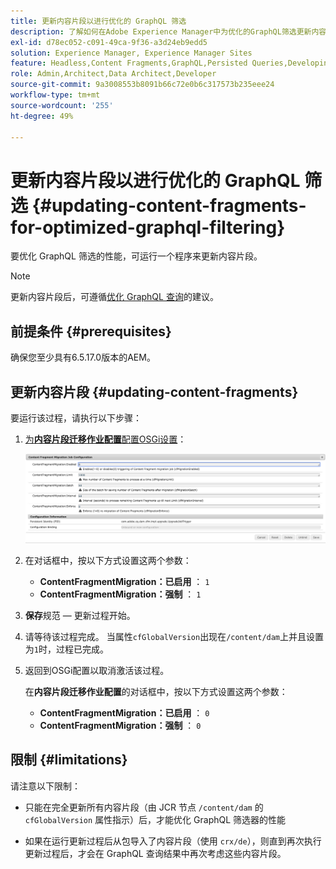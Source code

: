 ```yaml
---
title: 更新内容片段以进行优化的 GraphQL 筛选
description: 了解如何在Adobe Experience Manager中为优化的GraphQL筛选更新内容片段，以便进行Headless内容交付。
exl-id: d78ec052-c091-49ca-9f36-a3d24eb9edd5
solution: Experience Manager, Experience Manager Sites
feature: Headless,Content Fragments,GraphQL,Persisted Queries,Developing
role: Admin,Architect,Data Architect,Developer
source-git-commit: 9a3008553b8091b66c72e0b6c317573b235eee24
workflow-type: tm+mt
source-wordcount: '255'
ht-degree: 49%

---
```


# 更新内容片段以进行优化的 GraphQL 筛选 {#updating-content-fragments-for-optimized-graphql-filtering}

要优化 GraphQL 筛选的性能，可运行一个程序来更新内容片段。

>[!NOTE]
>
>更新内容片段后，可遵循[优化 GraphQL 查询](/help/sites-developing/headless/graphql-api/graphql-optimization.md)的建议。

## 前提条件 {#prerequisites}

确保您至少具有6.5.17.0版本的AEM。

## 更新内容片段 {#updating-content-fragments}

要运行该过程，请执行以下步骤：

1. [为&#x200B;**内容片段迁移作业配置**&#x200B;配置OSGi设置](/help/sites-deploying/configuring-osgi.md)：

   ![OSGi内容片段迁移作业配置](assets/cfm-graphql-update-01.png "OSGi内容片段迁移作业配置")

1. 在对话框中，按以下方式设置这两个参数：

   * **ContentFragmentMigration：已启用** ： `1`
   * **ContentFragmentMigration：强制** ： `1`

1. **保存**&#x200B;规范 — 更新过程开始。

1. 请等待该过程完成。 当属性`cfGlobalVersion`出现在`/content/dam`上并且设置为`1`时，过程已完成。

1. 返回到OSGi配置以取消激活该过程。

   在&#x200B;**内容片段迁移作业配置**&#x200B;的对话框中，按以下方式设置这两个参数：

   * **ContentFragmentMigration：已启用** ： `0`
   * **ContentFragmentMigration：强制** ： `0`

## 限制 {#limitations}

请注意以下限制：

* 只能在完全更新所有内容片段（由 JCR 节点 `/content/dam` 的 `cfGlobalVersion` 属性指示）后，才能优化 GraphQL 筛选器的性能

* 如果在运行更新过程后从包导入了内容片段（使用 `crx/de`），则直到再次执行更新过程后，才会在 GraphQL 查询结果中再次考虑这些内容片段。
